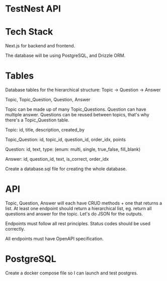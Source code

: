 # TestNest API

# Tech Stack

Next.js for backend and frontend.

The database will be using PostgreSQL, and Drizzle ORM.

# Tables
Database tables for the hierarchical structure:
Topic -> Question -> Answer

Topic, Topic_Question, Question, Answer

Topic can be made up of many Topic_Questions. Question can have multiple answer.
Questions can be reused between topics, that's why there's a Topic_Question table.

Topic: id, title, description, created_by

Topic_Question: id, topic_id, question_id, order_idx, points

Question: id, text, type: (enum: multi, single, true_false, fill_blank)

Answer: id, question_id, text, is_correct, order_idx


Create a database.sql file for creating the whole database.

# API

Topic, Question, Answer will each have CRUD methods + one that returns a list.
At least one endpoint should return a hierarchical list, eg. return all questions and answer for the topic.
Let's do JSON for the outputs.

Endpoints must follow all rest principles. Status codes should be used correctly.

All endpoints must have OpenAPI specification.

# PostgreSQL

Create a docker compose file so I can launch and test postgres.

